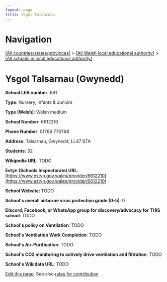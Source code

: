 ```yaml
---
layout: page
title: Ysgol Talsarnau
---
```

# Navigation

[[All countries/states/provinces]](../../..) > [[All Welsh local educational authority]](../..) > [[All schools in local educational authority]](..)

# Ysgol Talsarnau (Gwynedd)

**School LEA number**: 661

**Type**: Nursery, Infants & Juniors

**Type (Welsh)**: Welsh medium

**School Number**: 6612210

**Phone Number**: 01766 770768

**Address**: Talsarnau, Gwynedd, LL47 6TA

**Students**: 32

**Wikipedia URL**: TODO

**Estyn (Schools Inspectorate) URL**: [https://www.estyn.gov.wales/provider/6612210](https://www.estyn.gov.wales/provider/6612210)

**School Website**: TODO

**School's overall airborne virus protection grade (0-5)**: 0

**Discord, Facebook, or WhatsApp group for discovery/advocacy for THIS school**: TODO

**School's policy on Ventilation**: TODO

**School's Ventilation Work Completion**: TODO

**School's Air-Purification**: TODO

**School's CO2 monitoring to actively drive ventilation and filtration**: TODO

**School's Wikidata URL**: TODO




[Edit this page](https://github.com/VentilationProject/Wales/edit/prif/./Gwynedd/Ysgol_Talsarnau.md). See also [rules for contribution](../../../contribution-rules/)